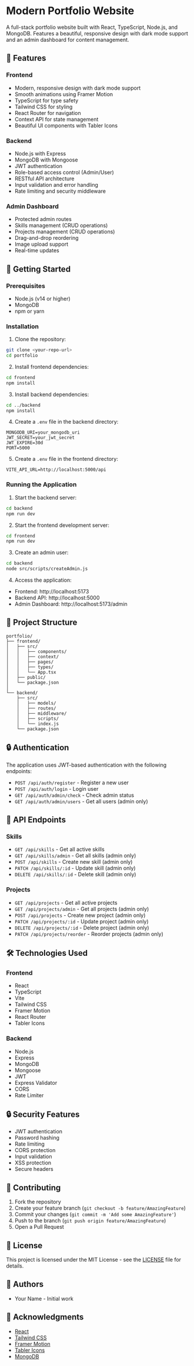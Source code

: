 # Modern Portfolio Website

A full-stack portfolio website built with React, TypeScript, Node.js, and MongoDB. Features a beautiful, responsive design with dark mode support and an admin dashboard for content management.

## 🌟 Features

### Frontend

- Modern, responsive design with dark mode support
- Smooth animations using Framer Motion
- TypeScript for type safety
- Tailwind CSS for styling
- React Router for navigation
- Context API for state management
- Beautiful UI components with Tabler Icons

### Backend

- Node.js with Express
- MongoDB with Mongoose
- JWT authentication
- Role-based access control (Admin/User)
- RESTful API architecture
- Input validation and error handling
- Rate limiting and security middleware

### Admin Dashboard

- Protected admin routes
- Skills management (CRUD operations)
- Projects management (CRUD operations)
- Drag-and-drop reordering
- Image upload support
- Real-time updates

## 🚀 Getting Started

### Prerequisites

- Node.js (v14 or higher)
- MongoDB
- npm or yarn

### Installation

1. Clone the repository:

```bash
git clone <your-repo-url>
cd portfolio
```

2. Install frontend dependencies:

```bash
cd frontend
npm install
```

3. Install backend dependencies:

```bash
cd ../backend
npm install
```

4. Create a `.env` file in the backend directory:

```env
MONGODB_URI=your_mongodb_uri
JWT_SECRET=your_jwt_secret
JWT_EXPIRE=30d
PORT=5000
```

5. Create a `.env` file in the frontend directory:

```env
VITE_API_URL=http://localhost:5000/api
```

### Running the Application

1. Start the backend server:

```bash
cd backend
npm run dev
```

2. Start the frontend development server:

```bash
cd frontend
npm run dev
```

3. Create an admin user:

```bash
cd backend
node src/scripts/createAdmin.js
```

4. Access the application:

- Frontend: http://localhost:5173
- Backend API: http://localhost:5000
- Admin Dashboard: http://localhost:5173/admin

## 📁 Project Structure

```
portfolio/
├── frontend/
│   ├── src/
│   │   ├── components/
│   │   ├── context/
│   │   ├── pages/
│   │   ├── types/
│   │   └── App.tsx
│   ├── public/
│   └── package.json
│
└── backend/
    ├── src/
    │   ├── models/
    │   ├── routes/
    │   ├── middleware/
    │   ├── scripts/
    │   └── index.js
    └── package.json
```

## 🔒 Authentication

The application uses JWT-based authentication with the following endpoints:

- `POST /api/auth/register` - Register a new user
- `POST /api/auth/login` - Login user
- `GET /api/auth/admin/check` - Check admin status
- `GET /api/auth/admin/users` - Get all users (admin only)

## 📝 API Endpoints

### Skills

- `GET /api/skills` - Get all active skills
- `GET /api/skills/admin` - Get all skills (admin only)
- `POST /api/skills` - Create new skill (admin only)
- `PATCH /api/skills/:id` - Update skill (admin only)
- `DELETE /api/skills/:id` - Delete skill (admin only)

### Projects

- `GET /api/projects` - Get all active projects
- `GET /api/projects/admin` - Get all projects (admin only)
- `POST /api/projects` - Create new project (admin only)
- `PATCH /api/projects/:id` - Update project (admin only)
- `DELETE /api/projects/:id` - Delete project (admin only)
- `PATCH /api/projects/reorder` - Reorder projects (admin only)

## 🛠️ Technologies Used

### Frontend

- React
- TypeScript
- Vite
- Tailwind CSS
- Framer Motion
- React Router
- Tabler Icons

### Backend

- Node.js
- Express
- MongoDB
- Mongoose
- JWT
- Express Validator
- CORS
- Rate Limiter

## 🔒 Security Features

- JWT authentication
- Password hashing
- Rate limiting
- CORS protection
- Input validation
- XSS protection
- Secure headers

## 🤝 Contributing

1. Fork the repository
2. Create your feature branch (`git checkout -b feature/AmazingFeature`)
3. Commit your changes (`git commit -m 'Add some AmazingFeature'`)
4. Push to the branch (`git push origin feature/AmazingFeature`)
5. Open a Pull Request

## 📄 License

This project is licensed under the MIT License - see the [LICENSE](LICENSE) file for details.

## 👥 Authors

- Your Name - Initial work

## 🙏 Acknowledgments

- [React](https://reactjs.org/)
- [Tailwind CSS](https://tailwindcss.com/)
- [Framer Motion](https://www.framer.com/motion/)
- [Tabler Icons](https://tabler-icons.io/)
- [MongoDB](https://www.mongodb.com/)
